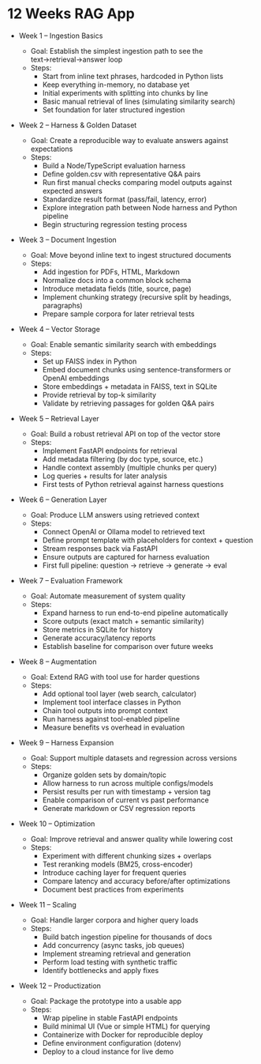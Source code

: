 # 12 Weeks RAG App

- Week 1 – Ingestion Basics

  - Goal: Establish the simplest ingestion path to see the text→retrieval→answer loop
  - Steps:
    - Start from inline text phrases, hardcoded in Python lists
    - Keep everything in-memory, no database yet
    - Initial experiments with splitting into chunks by line
    - Basic manual retrieval of lines (simulating similarity search)
    - Set foundation for later structured ingestion

- Week 2 – Harness & Golden Dataset

  - Goal: Create a reproducible way to evaluate answers against expectations
  - Steps:
    - Build a Node/TypeScript evaluation harness
    - Define golden.csv with representative Q&A pairs
    - Run first manual checks comparing model outputs against expected answers
    - Standardize result format (pass/fail, latency, error)
    - Explore integration path between Node harness and Python pipeline
    - Begin structuring regression testing process

- Week 3 – Document Ingestion

  - Goal: Move beyond inline text to ingest structured documents
  - Steps:
    - Add ingestion for PDFs, HTML, Markdown
    - Normalize docs into a common block schema
    - Introduce metadata fields (title, source, page)
    - Implement chunking strategy (recursive split by headings, paragraphs)
    - Prepare sample corpora for later retrieval tests

- Week 4 – Vector Storage

  - Goal: Enable semantic similarity search with embeddings
  - Steps:
    - Set up FAISS index in Python
    - Embed document chunks using sentence-transformers or OpenAI embeddings
    - Store embeddings + metadata in FAISS, text in SQLite
    - Provide retrieval by top-k similarity
    - Validate by retrieving passages for golden Q&A pairs

- Week 5 – Retrieval Layer

  - Goal: Build a robust retrieval API on top of the vector store
  - Steps:
    - Implement FastAPI endpoints for retrieval
    - Add metadata filtering (by doc type, source, etc.)
    - Handle context assembly (multiple chunks per query)
    - Log queries + results for later analysis
    - First tests of Python retrieval against harness questions

- Week 6 – Generation Layer

  - Goal: Produce LLM answers using retrieved context
  - Steps:
    - Connect OpenAI or Ollama model to retrieved text
    - Define prompt template with placeholders for context + question
    - Stream responses back via FastAPI
    - Ensure outputs are captured for harness evaluation
    - First full pipeline: question → retrieve → generate → eval

- Week 7 – Evaluation Framework

  - Goal: Automate measurement of system quality
  - Steps:
    - Expand harness to run end-to-end pipeline automatically
    - Score outputs (exact match + semantic similarity)
    - Store metrics in SQLite for history
    - Generate accuracy/latency reports
    - Establish baseline for comparison over future weeks

- Week 8 – Augmentation

  - Goal: Extend RAG with tool use for harder questions
  - Steps:
    - Add optional tool layer (web search, calculator)
    - Implement tool interface classes in Python
    - Chain tool outputs into prompt context
    - Run harness against tool-enabled pipeline
    - Measure benefits vs overhead in evaluation

- Week 9 – Harness Expansion

  - Goal: Support multiple datasets and regression across versions
  - Steps:
    - Organize golden sets by domain/topic
    - Allow harness to run across multiple configs/models
    - Persist results per run with timestamp + version tag
    - Enable comparison of current vs past performance
    - Generate markdown or CSV regression reports

- Week 10 – Optimization

  - Goal: Improve retrieval and answer quality while lowering cost
  - Steps:
    - Experiment with different chunking sizes + overlaps
    - Test reranking models (BM25, cross-encoder)
    - Introduce caching layer for frequent queries
    - Compare latency and accuracy before/after optimizations
    - Document best practices from experiments

- Week 11 – Scaling

  - Goal: Handle larger corpora and higher query loads
  - Steps:
    - Build batch ingestion pipeline for thousands of docs
    - Add concurrency (async tasks, job queues)
    - Implement streaming retrieval and generation
    - Perform load testing with synthetic traffic
    - Identify bottlenecks and apply fixes

- Week 12 – Productization
  - Goal: Package the prototype into a usable app
  - Steps:
    - Wrap pipeline in stable FastAPI endpoints
    - Build minimal UI (Vue or simple HTML) for querying
    - Containerize with Docker for reproducible deploy
    - Define environment configuration (dotenv)
    - Deploy to a cloud instance for live demo
